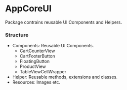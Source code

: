 # AppCoreUI

Package contrains reusable UI Components and Helpers.

### Structure
- Components: Reusable UI Components.
    - CartCounterView
    - CartFooterButton
    - FloatingButton
    - ProductView
    - TableViewCellWrapper
- Helper: Reusable methods, extensions and classes.
- Resources: Images etc.
